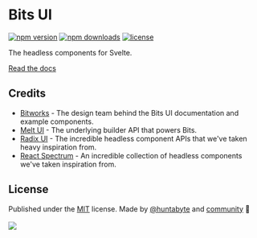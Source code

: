 # Bits UI

<!-- automd:badges license name="bits-ui" color="pink" github="huntabyte/bits-ui" -->

[![npm version](https://flat.badgen.net/npm/v/bits-ui?color=pink)](https://npmjs.com/package/bits-ui)
[![npm downloads](https://flat.badgen.net/npm/dm/bits-ui?color=pink)](https://npmjs.com/package/bits-ui)
[![license](https://flat.badgen.net/github/license/huntabyte/bits-ui?color=pink)](https://github.com/huntabyte/bits-ui/blob/main/LICENSE)

<!-- /automd -->

The headless components for Svelte.

[Read the docs](https://bits-ui.com)

## Credits

- [Bitworks](https://bitworks.cz) - The design team behind the Bits UI documentation and example components.
- [Melt UI](https://melt-ui.com) - The underlying builder API that powers Bits.
- [Radix UI](https://radix-ui.com) - The incredible headless component APIs that we've taken heavy inspiration from.
- [React Spectrum](https://react-spectrum.adobe.com) - An incredible collection of headless components we've taken inspiration from.

## License

<!-- automd:contributors license=MIT author="huntabyte" github="huntabyte/bits-ui" -->

Published under the [MIT](https://github.com/huntabyte/bits-ui/blob/main/LICENSE) license.
Made by [@huntabyte](https://github.com/huntabyte) and [community](https://github.com/huntabyte/bits-ui/graphs/contributors) 💛
<br><br>
<a href="https://github.com/huntabyte/bits-ui/graphs/contributors">
<img src="https://contrib.rocks/image?repo=huntabyte/bits-ui" />
</a>

<!-- /automd -->
